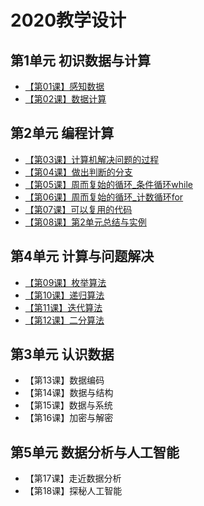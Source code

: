 # 2020教学设计

## 第1单元 初识数据与计算
- [【第01课】感知数据](https://github.com/hongm32/2020desig/tree/master/【第01课】感知数据)
- [【第02课】数据计算](https://github.com/hongm32/2020desig/tree/master/【第02课】数据计算)

## 第2单元 编程计算
- [【第03课】计算机解决问题的过程](https://github.com/hongm32/2020desig/tree/master/【第03课】计算机解决问题的过程)
- [【第04课】做出判断的分支](https://github.com/hongm32/2020desig/tree/master/【第04课】做出判断的分支)
- [【第05课】周而复始的循环_条件循环while](https://github.com/hongm32/2020desig/tree/master/【第05-06课】周而复始的循环)
- [【第06课】周而复始的循环_计数循环for](https://github.com/hongm32/2020desig/tree/master/【第05-06课】周而复始的循环)
- [【第07课】可以复用的代码](https://github.com/hongm32/2020design/tree/master/【第07-08课】可以复用的代码)
- [【第08课】第2单元总结与实例](https://github.com/hongm32/2020design/tree/master/【第07-08课】可以复用的代码)
## 第4单元 计算与问题解决
- [【第09课】枚举算法](https://github.com/hongm32/2020design/tree/master/【第09课】枚举算法)
- [【第10课】递归算法](https://github.com/hongm32/2020design/tree/master/【第10课】递归算法)
- [【第11课】迭代算法](https://github.com/hongm32/2020design/tree/master/【第11课】迭代算法)
- [【第12课】二分算法](https://github.com/hongm32/2020design/tree/master/【第12课】二分算法)
## 第3单元 认识数据
- 【第13课】数据编码
- 【第14课】数据与结构
- 【第15课】数据与系统
- 【第16课】加密与解密
## 第5单元 数据分析与人工智能
- 【第17课】走近数据分析
- 【第18课】探秘人工智能
